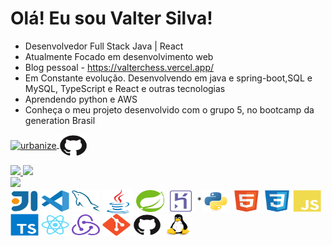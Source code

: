 <p> 
 <h1>Olá! Eu sou Valter Silva!</h1>
 <ul>
   <li>Desenvolvedor Full Stack Java | React
   <li>Atualmente Focado em desenvolvimento web
   <li>Blog pessoal - <a href="https://valterchess.vercel.app/home" target="_blank"> https://valterchess.vercel.app/  </a>
   <li>Em Constante evolução. Desenvolvendo em java e spring-boot,SQL e MySQL, TypeScript e React e outras tecnologias
   <li>Aprendendo python e AWS
   <li>Conheça o meu projeto desenvolvido com o grupo 5, no bootcamp da generation Brasil
 </ul>
 <a href="https://urbanize.vercel.app/home" target="_blank">
       <img align="center" alt="urbanize" height="25" width="85" src="https://i.imgur.com/mqC0VS2.png" target="_blank">
   </a> 
  <a href="https://github.com/urbanize" target="_blank">
       <img border-radious="12%" align="center" alt="Valter-github" height="35" width="45" src="https://raw.githubusercontent.com/devicons/devicon/master/icons/github/github-original.svg" target="_blank">
   </a>
</p>


<div>
  <a href="https://github.com/valterchess">
  <img height="140em" src="https://github-readme-stats.vercel.app/api?username=valterchess&show_icons=true&theme=dark&include_all_commits*100=true&count_private=true"/>
    
  <img height="140em" src="https://github-readme-stats.vercel.app/api/top-langs/?username=valterchess&layout=compact&langs_count=7&theme=dark"/>
</div>
 <a href="https://www.linkedin.com/in/valter-silva-5a44b1171/" target="_blank"><img src="https://img.shields.io/badge/-LinkedIn-%230077B5?style=for-the-badge&logo=linkedin&logoColor=white" target="_blank"></a> 
<div> 
 <img align="center" alt="Valter-intellij" height="35" width="45" src="https://raw.githubusercontent.com/devicons/devicon/master/icons/intellij/intellij-original.svg">
 <img align="center" alt="Valter-vscode" height="35" width="45" src="https://raw.githubusercontent.com/devicons/devicon/master/icons/vscode/vscode-original.svg">
  <img align="center" alt="Valter-sql" height="35" width="45" src="https://raw.githubusercontent.com/devicons/devicon/master/icons/mysql/mysql-original.svg">
  <img align="center" alt="Valter-java" height="40" width="50" src="https://raw.githubusercontent.com/devicons/devicon/master/icons/java/java-original.svg">
  <img align="center" alt="Valter-spring" height="35" width="45" src="https://raw.githubusercontent.com/devicons/devicon/master/icons/spring/spring-original.svg">
 <img align="center" alt="Valter-heroku" height="35" width="45" src="https://raw.githubusercontent.com/devicons/devicon/master/icons/heroku/heroku-original.svg">
 *<img align="center" alt="Valter-heroku" height="35" width="45" src="https://raw.githubusercontent.com/devicons/devicon/master/icons/python/python-original.svg">
   <img align="center" alt="Valter-HTML" height="35" width="45" src="https://raw.githubusercontent.com/devicons/devicon/master/icons/html5/html5-original.svg">
 
  <img align="center" alt="Valter-CSS" height="35" width="45" src="https://raw.githubusercontent.com/devicons/devicon/master/icons/css3/css3-original.svg">
  <img align="center" alt="Valter-js" height="35" width="45" src="https://raw.githubusercontent.com/devicons/devicon/master/icons/javascript/javascript-plain.svg">
  <img align="center" alt="Valter-ts" height="35" width="45" src="https://raw.githubusercontent.com/devicons/devicon/master/icons/typescript/typescript-original.svg">
 <img align="center" alt="Valter-ts" height="35" width="45" src="https://raw.githubusercontent.com/devicons/devicon/master/icons/react/react-original.svg">
 <img align="center" alt="Valter-ts" height="35" width="45" src="https://raw.githubusercontent.com/devicons/devicon/master/icons/redux/redux-original.svg">
  <img align="center" alt="Valter-git" height="35" width="45" src="https://raw.githubusercontent.com/devicons/devicon/master/icons/git/git-original.svg">
 <img align="center" alt="Valter-github" height="35" width="45" src="https://raw.githubusercontent.com/devicons/devicon/master/icons/github/github-original.svg">
 <img align="center" alt="Valter-vscode" height="35" width="45" src="https://raw.githubusercontent.com/devicons/devicon/master/icons/linux/linux-original.svg">
</div>

